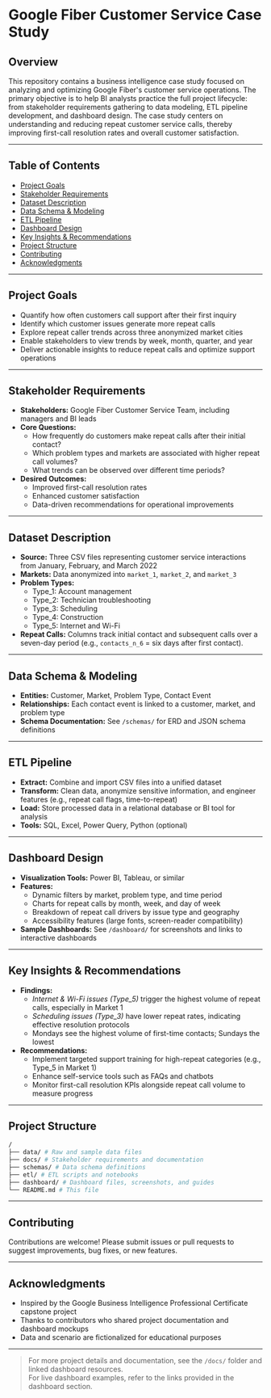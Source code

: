 # Google Fiber Customer Service Case Study

## Overview

This repository contains a business intelligence case study focused on analyzing and optimizing Google Fiber's customer service operations. The primary objective is to help BI analysts practice the full project lifecycle: from stakeholder requirements gathering to data modeling, ETL pipeline development, and dashboard design. The case study centers on understanding and reducing repeat customer service calls, thereby improving first-call resolution rates and overall customer satisfaction.

---

## Table of Contents

- [Project Goals](#project-goals)
- [Stakeholder Requirements](#stakeholder-requirements)
- [Dataset Description](#dataset-description)
- [Data Schema & Modeling](#data-schema--modeling)
- [ETL Pipeline](#etl-pipeline)
- [Dashboard Design](#dashboard-design)
- [Key Insights & Recommendations](#key-insights--recommendations)
- [Project Structure](#project-structure)
- [Contributing](#contributing)
- [Acknowledgments](#acknowledgments)

---

## Project Goals

- Quantify how often customers call support after their first inquiry
- Identify which customer issues generate more repeat calls
- Explore repeat caller trends across three anonymized market cities
- Enable stakeholders to view trends by week, month, quarter, and year
- Deliver actionable insights to reduce repeat calls and optimize support operations

---

## Stakeholder Requirements

- **Stakeholders:** Google Fiber Customer Service Team, including managers and BI leads
- **Core Questions:**
  - How frequently do customers make repeat calls after their initial contact?
  - Which problem types and markets are associated with higher repeat call volumes?
  - What trends can be observed over different time periods?
- **Desired Outcomes:**
  - Improved first-call resolution rates
  - Enhanced customer satisfaction
  - Data-driven recommendations for operational improvements

---

## Dataset Description

- **Source:** Three CSV files representing customer service interactions from January, February, and March 2022
- **Markets:** Data anonymized into `market_1`, `market_2`, and `market_3`
- **Problem Types:**
  - Type_1: Account management
  - Type_2: Technician troubleshooting
  - Type_3: Scheduling
  - Type_4: Construction
  - Type_5: Internet and Wi-Fi
- **Repeat Calls:** Columns track initial contact and subsequent calls over a seven-day period (e.g., `contacts_n_6` = six days after first contact).

---

## Data Schema & Modeling

- **Entities:** Customer, Market, Problem Type, Contact Event
- **Relationships:** Each contact event is linked to a customer, market, and problem type
- **Schema Documentation:** See `/schemas/` for ERD and JSON schema definitions

---

## ETL Pipeline

- **Extract:** Combine and import CSV files into a unified dataset
- **Transform:** Clean data, anonymize sensitive information, and engineer features (e.g., repeat call flags, time-to-repeat)
- **Load:** Store processed data in a relational database or BI tool for analysis
- **Tools:** SQL, Excel, Power Query, Python (optional)

---

## Dashboard Design

- **Visualization Tools:** Power BI, Tableau, or similar
- **Features:**
  - Dynamic filters by market, problem type, and time period
  - Charts for repeat calls by month, week, and day of week
  - Breakdown of repeat call drivers by issue type and geography
  - Accessibility features (large fonts, screen-reader compatibility)
- **Sample Dashboards:** See `/dashboard/` for screenshots and links to interactive dashboards

---

## Key Insights & Recommendations

- **Findings:**
  - *Internet & Wi-Fi issues (Type_5)* trigger the highest volume of repeat calls, especially in Market 1
  - *Scheduling issues (Type_3)* have lower repeat rates, indicating effective resolution protocols
  - Mondays see the highest volume of first-time contacts; Sundays the lowest
- **Recommendations:**
  - Implement targeted support training for high-repeat categories (e.g., Type_5 in Market 1)
  - Enhance self-service tools such as FAQs and chatbots
  - Monitor first-call resolution KPIs alongside repeat call volume to measure progress

---
## Project Structure

```bash
/
├── data/ # Raw and sample data files
├── docs/ # Stakeholder requirements and documentation
├── schemas/ # Data schema definitions
├── etl/ # ETL scripts and notebooks
├── dashboard/ # Dashboard files, screenshots, and guides
└── README.md # This file
```

---

## Contributing

Contributions are welcome! Please submit issues or pull requests to suggest improvements, bug fixes, or new features.

---

## Acknowledgments

- Inspired by the Google Business Intelligence Professional Certificate capstone project
- Thanks to contributors who shared project documentation and dashboard mockups
- Data and scenario are fictionalized for educational purposes

---

> For more project details and documentation, see the `/docs/` folder and linked dashboard resources.  
> For live dashboard examples, refer to the links provided in the dashboard section.
